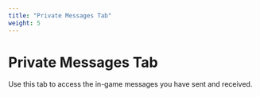 ```yaml
---
title: "Private Messages Tab"
weight: 5
---
```


# Private Messages Tab

Use this tab to access the in-game messages you have sent and received.
